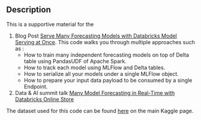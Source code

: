 ## Description 
This is a supportive material for the 
1) Blog Post [Serve Many Forecasting Models with Databricks Model Serving at Once](https://medium.com/p/80d5e3f32943/edit).
   This code walks you through multiple approaches such as : 
    - How to train many independent forecasting models on top of Delta table using PandasUDF of Apache Spark.
    - How to track each model using MLFlow and Delta tables. 
    - How to serialize all your models under a single MLFlow object. 
    - How to prepare your input data payload to be consumed by a single Endpoint.
2) Data & AI summit talk [Many Model Forecasting in Real-Time with Databricks Online Store](https://www.databricks.com/dataaisummit/session/many-model-forecasting-real-time-databricks-online-store)



The dataset used for this code can be found [here](https://www.kaggle.com/c/rossmann-store-sales) on the main Kaggle page. 
